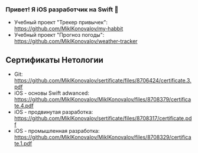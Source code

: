 ### Привет! Я iOS разработчик на Swift 👋

- Учебный проект "Трекер привычек": https://github.com/MiklKonovalov/my-habbit
- Учебный проект "Прогноз погоды": https://github.com/MiklKonovalov/weather-tracker

## Сертификаты Нетологии
- Git: https://github.com/MiklKonovalov/sertificate/files/8706424/certificate.3.pdf
- iOS - основы Swift adwanced: https://github.com/MiklKonovalov/MiklKonovalov/files/8708379/certificate.4.pdf
- iOS - продвинутая разработка: https://github.com/MiklKonovalov/sertificate/files/8708317/certificate.pdf
- iOS - промышленная разработка: https://github.com/MiklKonovalov/MiklKonovalov/files/8708329/certificate.1.pdf
<!--
**MiklKonovalov/MiklKonovalov** is a ✨ _special_ ✨ repository because its `README.md` (this file) appears on your GitHub profile.

Here are some ideas to get you started:

- 🔭 I’m currently working on ...
- 🌱 I’m currently learning ...
- 👯 I’m looking to collaborate on ...
- 🤔 I’m looking for help with ...
- 💬 Ask me about ...
- 📫 How to reach me: ...
- 😄 Pronouns: ...
- ⚡ Fun fact: ...
-->

